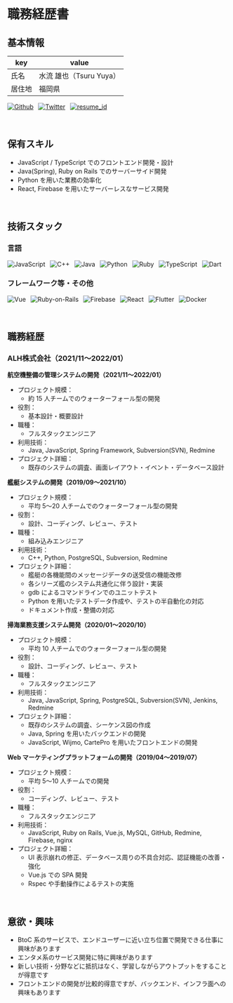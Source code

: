 # 職務経歴書

## 基本情報

| key    | value                   |
| ------ | ----------------------- |
| 氏名   | 水流 雄也（Tsuru Yuya） |
| 居住地 | 福岡県                  |

<p>
  <a href="https://github.com/Liyuu8" target="_blank"><img alt="Github" src="https://img.shields.io/badge/@Liyuu8-%2312100E.svg?&style=flat-square&logo=Github&logoColor=white" /></a>&ensp;
  <a href="https://twitter.com/liyuu8" target="_blank"><img alt="Twitter" src="https://img.shields.io/badge/@liyuu8-%231DA1F2.svg?&style=flat-square&logo=twitter&logoColor=white" /></a>&ensp;
  <a href="https://www.resume.id/liyuu" target="_blank"><img alt="resume_id" src="https://img.shields.io/badge/resume.id-@liyuu-5AB7F8?&style=flat-square" /></a>&ensp;
</p>

<br>

## 保有スキル

- JavaScript / TypeScript でのフロントエンド開発・設計
- Java(Spring), Ruby on Rails でのサーバーサイド開発
- Python を用いた業務の効率化
- React, Firebase を用いたサーバーレスなサービス開発

<br>

## 技術スタック

### 言語
<p>
  <img alt="JavaScript" src="https://img.shields.io/badge/-JavaScript-F7DF1E?style=flat-square&logo=JavaScript&logoColor=white" />&ensp;
  <img alt="C++" src="https://img.shields.io/badge/-C++-3776AB?style=flat-square&logo=C%2B%2B&logoColor=white" />&ensp;
  <img alt="Java" src="https://img.shields.io/badge/-Java-007396?style=flat-square&logo=Java&logoColor=white" />&ensp;
  <img alt="Python" src="https://img.shields.io/badge/-Python-3776AB?style=flat-square&logo=Python&logoColor=white" />&ensp;
  <img alt="Ruby" src="https://img.shields.io/badge/-Ruby-CC342D?style=flat-square&logo=Ruby&logoColor=white" />&ensp;
  <img alt="TypeScript" src="https://img.shields.io/badge/-TypeScript-007ACC?style=flat-square&logo=typescript&logoColor=white" />&ensp;
  <img alt="Dart" src="https://img.shields.io/badge/-Dart-007ACC?style=flat-square&logo=dart&logoColor=white" />&ensp;
</p>

### フレームワーク等・その他
<p>
  <img alt="Vue" src="https://img.shields.io/badge/-Vue.js-4FC08D?style=flat-square&logo=Vue.js&logoColor=white" />&ensp;
  <img alt="Ruby-on-Rails" src="https://img.shields.io/badge/-Rails-CC0000?style=flat-square&logo=Ruby-on-Rails&logoColor=white" />&ensp;
  <img alt="Firebase" src="https://img.shields.io/badge/-Firebase-FFCA28?style=flat-square&logo=Firebase&logoColor=white" />&ensp;
  <img alt="React" src="https://img.shields.io/badge/-React-45b8d8?style=flat-square&logo=react&logoColor=white" />&ensp;
  <img alt="Flutter" src="https://img.shields.io/badge/-Flutter-46a2f1?style=flat-square&logo=flutter&logoColor=white" />&ensp;
  <img alt="Docker" src="https://img.shields.io/badge/-Docker-46a2f1?style=flat-square&logo=docker&logoColor=white" />&ensp;
</p>

<br>

## 職務経歴

### ALH株式会社（2021/11〜2022/01）

**航空機整備の管理システムの開発（2021/11〜2022/01）**

- プロジェクト規模：
    - 約 15 人チームでのウォーターフォール型の開発
- 役割：
    - 基本設計・概要設計
- 職種：
    - フルスタックエンジニア
- 利用技術：
    - Java, JavaScript, Spring Framework, Subversion(SVN), Redmine
- プロジェクト詳細：
    - 既存のシステムの調査、画面レイアウト・イベント・データベース設計

**艦艇システムの開発（2019/09〜2021/10）**

- プロジェクト規模：
    - 平均 5〜20 人チームでのウォーターフォール型の開発
- 役割：
    - 設計、コーディング、レビュー、テスト
- 職種：
    - 組み込みエンジニア
- 利用技術：
    - C++, Python, PostgreSQL, Subversion, Redmine
- プロジェクト詳細：
    - 艦艇の各機能間のメッセージデータの送受信の機能改修
    - 各シリーズ艦のシステム共通化に伴う設計・実装
    - gdb によるコマンドラインでのユニットテスト
    - Python を用いたテストデータ作成や、テストの半自動化の対応
    - ドキュメント作成・整備の対応

**掃海業務支援システム開発（2020/01〜2020/10）**

- プロジェクト規模：
    - 平均 10 人チームでのウォーターフォール型の開発
- 役割：
    - 設計、コーディング、レビュー、テスト
- 職種：
    - フルスタックエンジニア
- 利用技術：
    - Java, JavaScript, Spring, PostgreSQL, Subversion(SVN), Jenkins, Redmine
- プロジェクト詳細：
    - 既存のシステムの調査、シーケンス図の作成
    - Java, Spring を用いたバックエンドの開発
    - JavaScript, Wijmo, CartePro を用いたフロントエンドの開発

**Web マーケティングプラットフォームの開発（2019/04〜2019/07）**

- プロジェクト規模：
    - 平均 5〜10 人チームでの開発
- 役割：
    - コーディング、レビュー、テスト
- 職種：
    - フルスタックエンジニア
- 利用技術：
    - JavaScript, Ruby on Rails, Vue.js, MySQL, GitHub, Redmine, Firebase, nginx
- プロジェクト詳細：
    - UI 表示崩れの修正、データベース周りの不具合対応、認証機能の改善・強化
    - Vue.js での SPA 開発
    - Rspec や手動操作によるテストの実施

<br>

## 意欲・興味
- BtoC 系のサービスで、エンドユーザーに近い立ち位置で開発できる仕事に興味があります
- エンタメ系のサービス開発に特に興味があります
- 新しい技術・分野などに抵抗はなく、学習しながらアウトプットをすることが得意です
- フロントエンドの開発が比較的得意ですが、バックエンド、インフラ面への興味もあります
